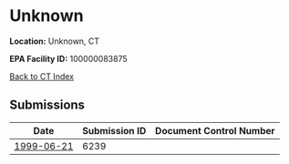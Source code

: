 # Unknown

**Location:** Unknown, CT

**EPA Facility ID:** 100000083875

[Back to CT Index](../../index.md)

## Submissions

| Date | Submission ID | Document Control Number |
|------|--------------|-------------------------|
| [1999-06-21](submissions/6239.md) | 6239 |  |
